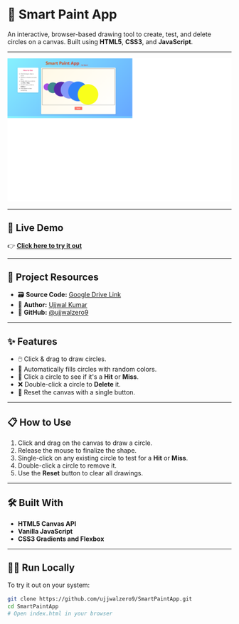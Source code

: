 # 🎨 Smart Paint App

An interactive, browser-based drawing tool to create, test, and delete circles on a canvas. Built using **HTML5**, **CSS3**, and **JavaScript**.

---

![Smart Paint App Screenshot](https://github.com/ujjwalzero9/SmartPaintApp/blob/main/screenshot.jpg)

---

## 🔗 Live Demo

👉 **[Click here to try it out](https://tinyurl.com/ujjwalsmartpaint)**

---

## 📂 Project Resources

- 🗃️ **Source Code:** [Google Drive Link](https://tinyurl.com/ujjwalsmartpaintapp)  
- 💼 **Author:** [Ujjwal Kumar](https://www.linkedin.com/in/ujjwalzero9/)  
- 🐙 **GitHub:** [@ujjwalzero9](https://github.com/ujjwalzero9)

---

## ✨ Features

- 🖱️ Click & drag to draw circles.
- 🎨 Automatically fills circles with random colors.
- 🎯 Click a circle to see if it's a **Hit** or **Miss**.
- ❌ Double-click a circle to **Delete** it.
- 🔄 Reset the canvas with a single button.

---

## 📋 How to Use

1. Click and drag on the canvas to draw a circle.
2. Release the mouse to finalize the shape.
3. Single-click on any existing circle to test for a **Hit** or **Miss**.
4. Double-click a circle to remove it.
5. Use the **Reset** button to clear all drawings.

---

## 🛠️ Built With

- **HTML5 Canvas API**
- **Vanilla JavaScript**
- **CSS3 Gradients and Flexbox**

---

## 🧑‍💻 Run Locally

To try it out on your system:

```bash
git clone https://github.com/ujjwalzero9/SmartPaintApp.git
cd SmartPaintApp
# Open index.html in your browser

